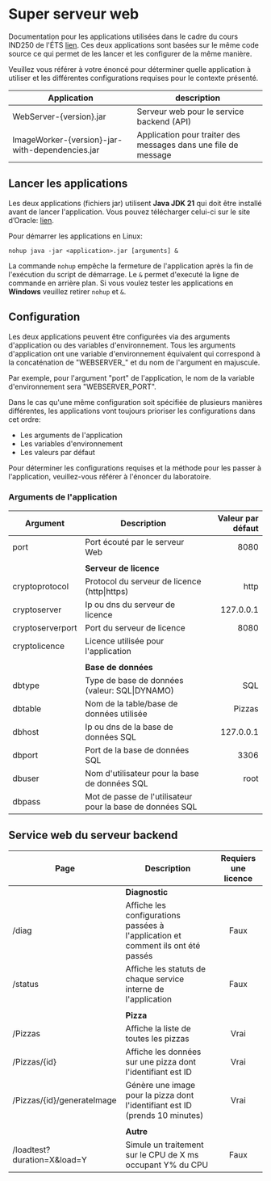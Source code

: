 # Super serveur web
Documentation pour les applications utilisées dans le cadre du cours IND250 de l'ÉTS [lien](https://www.etsmtl.ca/etudes/cours/ind250/).
Ces deux applications sont basées sur le même code source ce qui permet de les lancer et les configurer de la même manière.

Veuillez vous référer à votre énoncé pour déterminer quelle application à utiliser et les différentes configurations
requises pour le contexte présenté.

| Application                                     | description                                                    |
|-------------------------------------------------|----------------------------------------------------------------|
| WebServer-{version}.jar                         | Serveur web pour le service backend (API)                      |
| ImageWorker-{version}-jar-with-dependencies.jar | Application pour traiter des messages dans une file de message |

## Lancer les applications
Les deux applications (fichiers jar) utilisent **Java JDK 21** qui doit être installé avant de lancer l'application.
Vous pouvez télécharger celui-ci sur le site d’Oracle: [lien](https://www.oracle.com/ca-en/java/technologies/downloads/).

Pour démarrer les applications en Linux:

```
nohup java -jar <application>.jar [arguments] &
``` 

La commande `nohup` empêche la fermeture de l'application après la fin de l'exécution du script de démarrage.
Le `&` permet d'executé la ligne de commande en arrière plan.
Si vous voulez tester les applications en **Windows** veuillez retirer `nohup` et `&`.



## Configuration

Les deux applications peuvent être configurées via des arguments d'application ou des variables d'environnement.
Tous les arguments d'application ont une variable d'environnement équivalent qui correspond à la concaténation de
"WEBSERVER_" et du nom de l'argument en majuscule.

Par exemple, pour l'argument "port" de l'application, le nom de la variable d'environnement sera "WEBSERVER_PORT".

Dans le cas qu'une même configuration soit spécifiée de plusieurs manières différentes, les applications vont toujours
prioriser les configurations dans cet ordre:
- Les arguments de l'application
- Les variables d'environnement
- Les valeurs par défaut

Pour déterminer les configurations requises et la méthode pour les passer à l'application,
veuillez-vous référer à l'énoncer du laboratoire.

### Arguments de l'application
| Argument         | Description                                               | Valeur par défaut |
|------------------|-----------------------------------------------------------|------------------:|
| port             | Port écouté par le serveur Web                            |              8080 |
|                  |                                                           |                   |
|                  | **Serveur de licence**                                    |                   |
| cryptoprotocol   | Protocol du serveur de licence (http\|https)              |              http |
| cryptoserver     | Ip ou dns du serveur de licence                           |         127.0.0.1 |
| cryptoserverport | Port du serveur de licence                                |              8080 |
| cryptolicence    | Licence utilisée pour l'application                       |                   |
|                  |                                                           |                   |
|                  | **Base de données**                                       |                   |
| dbtype           | Type de base de données (valeur: SQL\|DYNAMO)             |               SQL | 
| dbtable          | Nom de la table/base de données utilisée                  |            Pizzas |
| dbhost           | Ip ou dns de la base de données SQL                       |         127.0.0.1 |
| dbport           | Port de la base de données SQL                            |              3306 |
| dbuser           | Nom d'utilisateur pour la base de données SQL             |              root |
| dbpass           | Mot de passe de l'utilisateur pour la base de données SQL |                   |



## Service web du serveur backend
| Page                        | Description                                                                      | Requiers une licence |
|-----------------------------|----------------------------------------------------------------------------------|:--------------------:|
|                             | **Diagnostic**                                                                   |                      |
| /diag                       | Affiche les configurations passées à l'application et comment ils ont été passés |         Faux         |
| /status                     | Affiche les statuts de chaque service interne de l'application                   |         Faux         |
|                             |                                                                                  |                      |
|                             | **Pizza**                                                                        |                      |
| /Pizzas                     | Affiche la liste de toutes les pizzas                                            |         Vrai         |
| /Pizzas/{id}                | Affiche les données sur une pizza dont l'identifiant est ID                      |         Vrai         |
| /Pizzas/{id}/generateImage  | Génère une image pour la pizza dont l'identifiant est ID (prends 10 minutes)     |         Vrai         |
|                             |                                                                                  |                      |
|                             | **Autre**                                                                        |                      |
| /loadtest?duration=X&load=Y | Simule un traitement sur le CPU de X ms occupant Y% du CPU                       |         Faux         |

